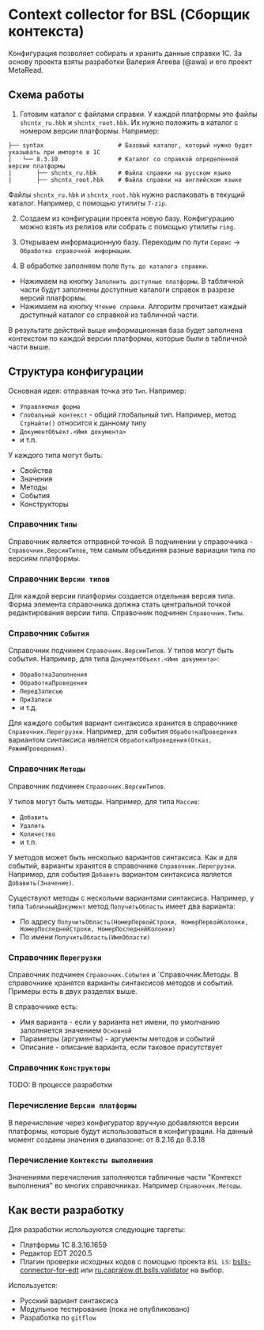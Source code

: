 # Context collector for BSL (Сборщик контекста)

Конфигурация позволяет собирать и хранить данные справки 1С. За основу проекта взяты разработки Валерия Агеева (@awa) и его проект MetaRead.

## Схема работы

1. Готовим каталог с файлами справки. У каждой платформы это файлы `shcntx_ru.hbk` и `shcntx_root.hbk`. Их нужно положить в каталог с номером версии платформы. Например:

  ```
  ├── syntax                     # Базовый каталог, который нужно будет указывать при импорте в 1С
  │   └── 8.3.10                 # Каталог со справкой определенной версии платформы
  |       ├── shcntx_ru.hbk      # Файла справки на русском языке
  |       ├── shcntx_root.hbk    # Файла справки на английском языке
  ```
  Файлы `shcntx_ru.hbk` и `shcntx_root.hbk` нужно распаковать в текущий каталог. Например, с помощью утилиты `7-zip`.
  
2. Создаем из конфигурации проекта новую базу. Конфигурацию можно взять из релизов или собрать с помощью утилиты `ring`.

3. Открываем информационную базу. Переходим по пути `Сервис` -> `Обработка справочной информации`.

4. В обработке заполняем поле `Путь до каталога справки`.
  * Нажимаем на кнопку `Заполнить доступные платформы`. В табличной части будут заполнены доступные каталоги справок в разрезе версий платформы.
  * Нажимаем на кнопку `Чтение справки`. Алгоритм прочитает каждый доступный каталог со справкой из табличной части.
  
В результате действий выше информационная база будет заполнена контекстом по каждой версии платформы, которые были в табличной части выше.

## Структура конфигурации

Основная идея: отправная точка это `Тип`. Например:
* `Управляемая форма`
* `Глобальный контекст` - общий глобальный тип. Например, метод `СтрНайти()` относится к данному типу
* `ДокументОбъект.<Имя документа>`
* и т.п.

У каждого типа могут быть:
* Свойства
* Значения
* Методы
* События
* Конструкторы

### Справочник `Типы`

Справочник является отправной точкой. В подчинении у справочника - `Справочник.ВерсииТипов`, тем самым объединяя разные вариации типа по версиям платформы.

### Справочник `Версии типов`

Для каждой версии платформы создается отдельная версия типа. Форма элемента справочника должна стать центральной точкой редактирования версии типа. Справочник подчинен `Справочник.Типы`.

### Справочник `События`

Справочник подчинен `Справочник.ВерсииТипов`. 
У типов могут быть события. Например, для типа `ДокументОбъект.<Имя документа>`:
* `ОбработкаЗаполнения`
* `ОбработкаПроведения`
* `ПередЗаписью`
* `ПриЗаписи`
* и т.д.

Для каждого события вариант синтаксиса хранится в справочнике `Справочник.Перегрузки`. Например, для события `ОбработкаПроведения` вариантом синтаксиса является 
`ОбработкаПроведения(Отказ, РежимПроведения)`.

### Справочник `Методы`

Справочник подчинен `Справочник.ВерсииТипов`. 

У типов могут быть методы. Например, для типа `Массив`:
* `Добавить`
* `Удалить`
* `Количество`
* и т.п.

У методов может быть несколько вариантов синтаксиса. Как и для событий, варианты хранятся в справочнике `Справочник.Перегрузки`. 
Например, для события `Добавить` вариантом синтаксиса является `Добавить(Значение)`.

Существуют методы с нескольми вариантами синтаксиса. Например, у типа `ТабличныйДокумент` метод `ПолучитьОбласть` имеет два варианта:
* По адресу `ПолучитьОбласть(НомерПервойСтроки, НомерПервойКолонки, НомерПоследнейСтроки, НомерПоследнейКолонки)`
* По имени `ПолучитьОбласть(ИмяОбласти)`

### Справочник `Перегрузки`

Справочник подчинен `Справочник.События` и `Справочник.Методы.
В справочнике хранятся варианты синтаксисов методов и событий. Примеры есть в двух разделах выше.

В справочнике есть:
* Имя варианта - если у варианта нет имени, по умолчанию заполняется значением `Основной`
* Параметры (аргументы) - аргументы методов и событий
* Описание - описание варианта, если таковое присутствует

### Справочник `Конструкторы`

TODO: В процессе разработки

### Перечисление `Версии платформы`

В перечисление через конфигуратор вручную добавляются версии платформы, которые будут использоваться в конфигурации. На данный момент созданы значения в диапазоне:
от 8.2.16 до 8.3.18

### Перечисление `Контексты выполнения`

Значениями перечисления заполняются табличные части "Контекст выполнения" во многих справочниках. Например `Справочник.Методы`.

## Как вести разработку

Для разработки используются следующие таргеты:
* Платформы 1С 8.3.16.1659
* Редактор EDT 2020.5
* Плагин проверки исходных кодов с помощью проекта ``BSL LS``: [bslls-connector-for-edt](https://github.com/otymko/bslls-connector-for-edt) или [ru.capralow.dt.bslls.validator](https://github.com/DoublesunRUS/ru.capralow.dt.bslls.validator) на выбор.

Используется:
* Русский вариант синтаксиса
* Модульное тестирование (пока не опубликовано)
* Разработка по `gitflow`
